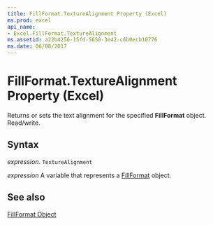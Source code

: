 ```yaml
---
title: FillFormat.TextureAlignment Property (Excel)
ms.prod: excel
api_name:
- Excel.FillFormat.TextureAlignment
ms.assetid: a22b4256-15fd-5650-3e42-c6b0ecb10776
ms.date: 06/08/2017
---
```



# FillFormat.TextureAlignment Property (Excel)

Returns or sets the text alignment for the specified  **FillFormat** object. Read/write.


## Syntax

 _expression_. `TextureAlignment`

 _expression_ A variable that represents a [FillFormat](./Excel.FillFormat.md) object.


## See also


[FillFormat Object](Excel.FillFormat.md)


